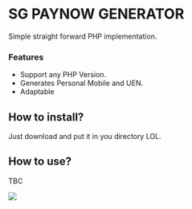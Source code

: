 # SG PAYNOW GENERATOR

Simple straight forward PHP implementation.

### Features

- Support any PHP Version.
- Generates Personal Mobile and UEN.
- Adaptable

## How to install?
Just download and put it in you directory LOL.

## How to use?
TBC



![](https://ctmstudios.org/site/wp-content/uploads/2023/02/white-tiktok.png)



